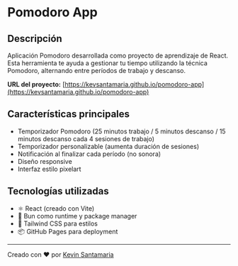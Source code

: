 # Pomodoro App

## Descripción
Aplicación Pomodoro desarrollada como proyecto de aprendizaje de React. Esta herramienta te ayuda a gestionar tu tiempo utilizando la técnica Pomodoro, alternando entre períodos de trabajo y descanso.

**URL del proyecto:** [https://kevsantamaria.github.io/pomodoro-app](https://kevsantamaria.github.io/pomodoro-app)

## Características principales
- Temporizador Pomodoro (25 minutos trabajo / 5 minutos descanso / 15 minutos descanso cada 4 sesiones de trabajo)
- Temporizador personalizable (aumenta duración de sesiones)
- Notificación al finalizar cada período (no sonora)
- Diseño responsive
- Interfaz estilo pixelart

## Tecnologías utilizadas
- ⚛️ React (creado con Vite)
- 🚀 Bun como runtime y package manager
- 🎨 Tailwind CSS para estilos
- 📦 GitHub Pages para deployment

---

Creado con ❤️ por [Kevin Santamaria](https://github.com/kevsantamaria)
